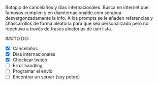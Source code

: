 Botapio de cancelaños y días internacionales.
Busca en internet que famosos cumplen y en diainternacionalde.com scrapea desvergonzadamente la info.
A los prompts se le añaden referencias y chascarrillos de forma aleatoria para que sea personalizado pero no repetitivo a través de frases aleatorias de uan lista.

###TO DO:
- [X] Cancelaños
- [X] Días internacionales
- [X] Checkear twitch
- [ ] Error handling
- [ ] Programar el envío
- [ ] Encontrar un server (soy pobre)
